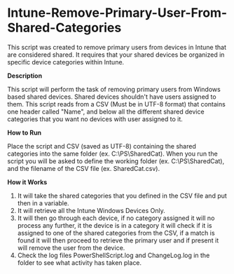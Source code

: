 # Intune-Remove-Primary-User-From-Shared-Categories
This script was created to remove primary users from devices in Intune that are considered shared.  It requires that your shared devices be organized in specific device categories within Intune.


**Description**

This script will perform the task of removing primary users from Windows based shared devices.  Shared devices shouldn't have users 
assigned to them.  This script reads from a CSV (Must be in UTF-8 format) that contains one header called "Name", and
below all the different shared device categories that you want no devices with user assigned to it.

**How to Run**

Place the script and CSV (saved as UTF-8) containing the shared categories into the same folder (ex. C:\PS\SharedCat).
When you run the script you will be asked to define the working folder (ex. C:\PS\SharedCat), and the filename of the
CSV file (ex. SharedCat.csv).

**How it Works**

1. It will take the shared categories that you defined in the CSV file and put then in a variable.
2. It will retrieve all the Intune Windows Devices Only.
3. It will then go through each device, if no category assigned it will no process any further, it
  the device is in a category it will check if it is assigned to one of the shared categories from the CSV,
  if a match is found it will then proceed to retrieve the primary user and if present it will remove the user from the device.
4. Check the log files PowerShellScript.log and ChangeLog.log in the folder to see what activity has taken place.
